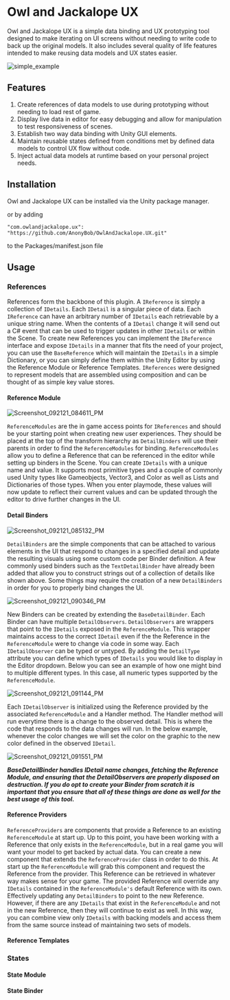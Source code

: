 # Owl and Jackalope UX

Owl and Jackalope UX is a simple data binding and UX prototyping tool designed to make iterating on UI screens without needing to write code to back up the original models. It also includes several quality of life features intended to make reusing data models and UX states easier.

![simple_example](https://user-images.githubusercontent.com/7310389/134276910-f89ddd49-0d1b-4dcd-9a11-ea8279499ad3.gif)

## Features
1. Create references of data models to use during prototyping without needing to load rest of game.
2. Display live data in editor for easy debugging and allow for manipulation to test responsiveness of scenes.
3. Establish two way data binding with Unity GUI elements.
4. Maintain reusable states defined from conditions met by defined data models to control UX flow without code.
5. Inject actual data models at runtime based on your personal project needs.

## Installation
Owl and Jackalope UX can be installed via the Unity package manager.

or by adding

```"com.owlandjackalope.ux": "https://github.com/AnonyBob/OwlAndJackalope.UX.git"```

to the Packages/manifest.json file

## Usage
### References
References form the backbone of this plugin. A ```IReference``` is simply a collection of ```IDetails```. Each ```IDetail``` is a singular piece of data. Each ```IReference``` can have an arbitrary number of ```IDetails``` each retrievable by a unique string name. When the contents of a ```IDetail``` change it will send out a C# event that can be used to trigger updates in other ```IDetails``` or within the Scene. To create new References you can implement the ```IReference``` interface and expose ```IDetails``` in a manner that fits the need of your project, you can use the ```BaseReference``` which will maintain the ```IDetails``` in a simple Dictionary, or you can simply define them within the Unity Editor by using the Reference Module or Reference Templates. ```IReferences``` were designed to represent models that are assembled using composition and can be thought of as simple key value stores.
#### Reference Module
![Screenshot_092121_084611_PM](https://user-images.githubusercontent.com/7310389/134270466-95fed043-2167-4509-8dcc-52914dc8ddc8.jpg)

```ReferenceModules``` are the in game access points for ```IReferences``` and should be your starting point when creating new user experiences. They should be placed at the top of the transform hierarchy as ```DetailBinders``` will use their parents in order to find the ```ReferenceModules``` for binding. ```ReferenceModules``` allow you to define a Reference that can be referenced in the editor while setting up binders in the Scene. You can create ```IDetails``` with a unique name and value. It supports most primitive types and a couple of commonly used Unity types like Gameobjects, Vector3, and Color as well as Lists and Dictionaries of those types. When you enter playmode, these values will now update to reflect their current values and can be updated through the editor to drive further changes in the UI.
#### Detail Binders
![Screenshot_092121_085132_PM](https://user-images.githubusercontent.com/7310389/134270892-768eca62-6f42-46c5-8edd-f760d0fc1c21.jpg)

```DetailBinders``` are the simple components that can be attached to various elements in the UI that respond to changes in a specified detail and update the resulting visuals using some custom code per Binder definition. A few commonly used binders such as the ```TextDetailBinder``` have already been added that allow you to construct strings out of a collection of details like shown above. Some things may require the creation of a new ```DetailBinders``` in order for you to properly bind changes the UI.

![Screenshot_092121_090346_PM](https://user-images.githubusercontent.com/7310389/134271946-3bebd101-3d3d-4fd5-ae39-87a0479da3ac.jpg)

New Binders can be created by extending the ```BaseDetailBinder```. Each Binder can have multiple ```DetailObservers```. ```DetailObservers``` are wrappers that point to the ```IDetails``` exposed in the ```ReferenceModule```. This wrapper maintains access to the correct ```IDetail``` even if the the Reference in the ```ReferenceModule``` were to change via code in some way. Each ```IDetailObserver``` can be typed or untyped. By adding the ```DetailType``` attribute you can define which types of ```IDetails``` you would like to display in the Editor dropdown. Below you can see an example of how one might bind to multiple different types. In this case, all numeric types supported by the ```ReferenceModule```.

![Screenshot_092121_091144_PM](https://user-images.githubusercontent.com/7310389/134272637-28da1699-b8f6-42bb-8a76-c2c5de369542.jpg)

Each ```IDetailObserver``` is initialized using the Reference provided by the associated ```ReferenceModule``` and a Handler method. The Handler method will run everytime there is a change to the observed detail. This is where the code that responds to the data changes will run. In the below example, whenever the color changes we will set the color on the graphic to the new color defined in the observed ```IDetail```.

![Screenshot_092121_091551_PM](https://user-images.githubusercontent.com/7310389/134273024-5d7d9abd-c1db-405e-bfcd-b9eaa7a881d1.jpg)

***BaseDetailBinder handles IDetail name changes, fetching the Reference Module, and ensuring that the DetailObservers are properly disposed on destruction. If you do opt to create your Binder from scratch it is important that you ensure that all of these things are done as well for the best usage of this tool.***

#### Reference Providers
```ReferenceProviders``` are components that provide a Reference to an existing ```ReferenceModule``` at start up. Up to this point, you have been working with a Reference that only exists in the ```ReferenceModule```, but in a real game you will want your model to get backed by actual data. You can create a new component that extends the ```ReferenceProvider``` class in order to do this. At start up the ```ReferenceModule``` will grab this component and request the Reference from the provider. This Reference can be retrieved in whatever way makes sense for your game. The provided Reference will override any ```IDetails``` contained in the ```ReferenceModule's``` default Reference with its own. Effectively updating any ```DetailBinders``` to point to the new Reference. However, if there are any ```IDetails``` that exist in the ```ReferenceModule``` and not in the new Reference, then they will continue to exist as well. In this way, you can combine view only ```IDetails``` with backing models and access them from the same source instead of maintaining two sets of models.

#### Reference Templates

### States
#### State Module
#### State Binder
